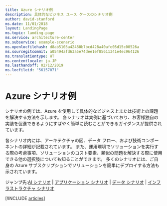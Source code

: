 ```yaml
---
title: Azure シナリオ例
description: 具体的なビジネス ユース ケースのシナリオ例
author: david-stanford
ms.date: 11/01/2018
layout: LandingPage
ms.topic: landing-page
ms.service: architecture-center
ms.subservice: example-scenario
ms.openlocfilehash: d8ab5103a42480b7bcd428a40afe05d15c00526a
ms.sourcegitcommit: a05494afd63a5e74dee1ef85611341e4ec964126
ms.translationtype: HT
ms.contentlocale: ja-JP
ms.lasthandoff: 02/12/2019
ms.locfileid: "56157071"
---
```

# <a name="azure-example-scenarios"></a>Azure シナリオ例

シナリオの例では、Azure を使用して具体的なビジネス上または技術上の課題を解決する方法を示します。 各シナリオは実例に基づいており、お客様独自の実装を促進できるようにすばやく簡単に読むことができるガイダンスが提供されています。

各シナリオ内には、アーキテクチャの図、データ フロー、および技術コンポーネントの詳細が記載されています。 また、運用環境でソリューションを実行する際の考慮事項、ソリューションのコスト要素、類似の問題を解決する際に使用できる他の選択肢についても知ることができます。 多くのシナリオには、ご自身の Azure サブスクリプションでソリューションを簡単にデプロイする方法も示されています。

ジャンプ先:[AI シナリオ](#ai-scenarios) | [アプリケーション シナリオ](#application-scenarios) | [データ シナリオ](#data-scenarios) | [インフラストラクチャ シナリオ](#infrastructure-scenarios)

[!INCLUDE [articles](../../includes/scenario_articles-experimental.md)]